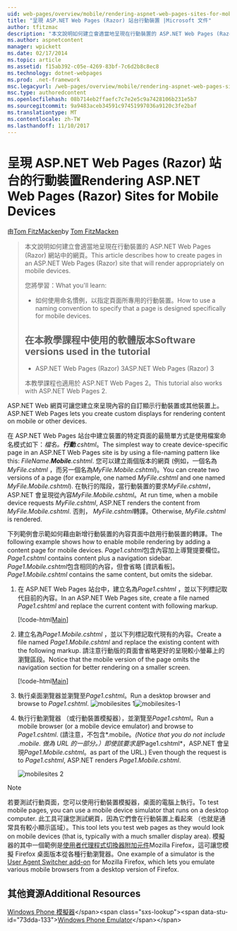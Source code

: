 ```yaml
---
uid: web-pages/overview/mobile/rendering-aspnet-web-pages-sites-for-mobile-devices
title: "呈現 ASP.NET Web Pages (Razor) 站台行動裝置 |Microsoft 文件"
author: tfitzmac
description: "本文說明如何建立會適當地呈現在行動裝置的 ASP.NET Web Pages (Razor) 網站中的網頁。 您將學習： 您如何..."
ms.author: aspnetcontent
manager: wpickett
ms.date: 02/17/2014
ms.topic: article
ms.assetid: f15ab392-c05e-4269-83bf-7c6d2b8c8ec8
ms.technology: dotnet-webpages
ms.prod: .net-framework
msc.legacyurl: /web-pages/overview/mobile/rendering-aspnet-web-pages-sites-for-mobile-devices
msc.type: authoredcontent
ms.openlocfilehash: 08b714eb2ffaefc7c7e2e5c9a7428106b231e5b7
ms.sourcegitcommit: 9a9483aceb34591c97451997036a9120c3fe2baf
ms.translationtype: MT
ms.contentlocale: zh-TW
ms.lasthandoff: 11/10/2017
---
```

<a name="rendering-aspnet-web-pages-razor-sites-for-mobile-devices"></a><span data-ttu-id="73dda-104">呈現 ASP.NET Web Pages (Razor) 站台的行動裝置</span><span class="sxs-lookup"><span data-stu-id="73dda-104">Rendering ASP.NET Web Pages (Razor) Sites for Mobile Devices</span></span>
====================
<span data-ttu-id="73dda-105">由[Tom FitzMacken](https://github.com/tfitzmac)</span><span class="sxs-lookup"><span data-stu-id="73dda-105">by [Tom FitzMacken](https://github.com/tfitzmac)</span></span>

> <span data-ttu-id="73dda-106">本文說明如何建立會適當地呈現在行動裝置的 ASP.NET Web Pages (Razor) 網站中的網頁。</span><span class="sxs-lookup"><span data-stu-id="73dda-106">This article describes how to create pages in an ASP.NET Web Pages (Razor) site that will render appropriately on mobile devices.</span></span>
> 
> <span data-ttu-id="73dda-107">您將學習：</span><span class="sxs-lookup"><span data-stu-id="73dda-107">What you'll learn:</span></span>
> 
> - <span data-ttu-id="73dda-108">如何使用命名慣例，以指定頁面所專用的行動裝置。</span><span class="sxs-lookup"><span data-stu-id="73dda-108">How to use a naming convention to specify that a page is designed specifically for mobile devices.</span></span>
>   
> 
> ## <a name="software-versions-used-in-the-tutorial"></a><span data-ttu-id="73dda-109">在本教學課程中使用的軟體版本</span><span class="sxs-lookup"><span data-stu-id="73dda-109">Software versions used in the tutorial</span></span>
> 
> 
> - <span data-ttu-id="73dda-110">ASP.NET Web Pages (Razor) 3</span><span class="sxs-lookup"><span data-stu-id="73dda-110">ASP.NET Web Pages (Razor) 3</span></span>
>   
> 
> <span data-ttu-id="73dda-111">本教學課程也適用於 ASP.NET Web Pages 2。</span><span class="sxs-lookup"><span data-stu-id="73dda-111">This tutorial also works with ASP.NET Web Pages 2.</span></span>


<span data-ttu-id="73dda-112">ASP.NET Web 網頁可讓您建立來呈現內容的自訂顯示行動裝置或其他裝置上。</span><span class="sxs-lookup"><span data-stu-id="73dda-112">ASP.NET Web Pages lets you create custom displays for rendering content on mobile or other devices.</span></span>

<span data-ttu-id="73dda-113">在 ASP.NET Web Pages 站台中建立裝置的特定頁面的最簡單方式是使用檔案命名模式如下：*檔名。**行動**.cshtml*。</span><span class="sxs-lookup"><span data-stu-id="73dda-113">The simplest way to create device-specific page in an ASP.NET Web Pages site is by using a file-naming pattern like this: *FileName.**Mobile**.cshtml*.</span></span> <span data-ttu-id="73dda-114">您可以建立兩個版本的網頁 (例如，一個名為*MyFile.cshtml* ，而另一個名為*MyFile.Mobile.cshtml*)。</span><span class="sxs-lookup"><span data-stu-id="73dda-114">You can create two versions of a page (for example, one named *MyFile.cshtml* and one named *MyFile.Mobile.cshtml*).</span></span> <span data-ttu-id="73dda-115">在執行的階段，當行動裝置的要求*MyFile.cshtml*，ASP.NET 會呈現從內容*MyFile.Mobile.cshtml*。</span><span class="sxs-lookup"><span data-stu-id="73dda-115">At run time, when a mobile device requests *MyFile.cshtml*, ASP.NET renders the content from *MyFile.Mobile.cshtml*.</span></span> <span data-ttu-id="73dda-116">否則， *MyFile.cshtml*轉譯。</span><span class="sxs-lookup"><span data-stu-id="73dda-116">Otherwise, *MyFile.cshtml* is rendered.</span></span>

<span data-ttu-id="73dda-117">下列範例會示範如何藉由新增行動裝置的內容頁面中啟用行動裝置的轉譯。</span><span class="sxs-lookup"><span data-stu-id="73dda-117">The following example shows how to enable mobile rendering by adding a content page for mobile devices.</span></span> <span data-ttu-id="73dda-118">*Page1.cshtml*包含內容加上導覽提要欄位。</span><span class="sxs-lookup"><span data-stu-id="73dda-118">*Page1.cshtml* contains content plus a navigation sidebar.</span></span> <span data-ttu-id="73dda-119">*Page1.Mobile.cshtml*包含相同的內容，但會省略 [資訊看板]。</span><span class="sxs-lookup"><span data-stu-id="73dda-119">*Page1.Mobile.cshtml* contains the same content, but omits the sidebar.</span></span>

1. <span data-ttu-id="73dda-120">在 ASP.NET Web Pages 站台中，建立名為*Page1.cshtml* ，並以下列標記取代目前的內容。</span><span class="sxs-lookup"><span data-stu-id="73dda-120">In an ASP.NET Web Pages site, create a file named *Page1.cshtml* and replace the current content with following markup.</span></span>

    [!code-html[Main](rendering-aspnet-web-pages-sites-for-mobile-devices/samples/sample1.html)]
2. <span data-ttu-id="73dda-121">建立名為*Page1.Mobile.cshtml* ，並以下列標記取代現有的內容。</span><span class="sxs-lookup"><span data-stu-id="73dda-121">Create a file named *Page1.Mobile.cshtml* and replace the existing content with the following markup.</span></span> <span data-ttu-id="73dda-122">請注意行動版的頁面會省略更好的呈現較小螢幕上的瀏覽區段。</span><span class="sxs-lookup"><span data-stu-id="73dda-122">Notice that the mobile version of the page omits the navigation section for better rendering on a smaller screen.</span></span>

    [!code-html[Main](rendering-aspnet-web-pages-sites-for-mobile-devices/samples/sample2.html)]
3. <span data-ttu-id="73dda-123">執行桌面瀏覽器並瀏覽至*Page1.cshtml*。</span><span class="sxs-lookup"><span data-stu-id="73dda-123">Run a desktop browser and browse to *Page1.cshtml*.</span></span> <span data-ttu-id="73dda-124">![mobilesites 1](rendering-aspnet-web-pages-sites-for-mobile-devices/_static/image1.png)</span><span class="sxs-lookup"><span data-stu-id="73dda-124">![mobilesites-1](rendering-aspnet-web-pages-sites-for-mobile-devices/_static/image1.png)</span></span>
4. <span data-ttu-id="73dda-125">執行行動瀏覽器 （或行動裝置模擬器），並瀏覽至*Page1.cshtml*。</span><span class="sxs-lookup"><span data-stu-id="73dda-125">Run a mobile browser (or a mobile device emulator) and browse to *Page1.cshtml*.</span></span> <span data-ttu-id="73dda-126">(請注意，不包含*.mobile。*</span><span class="sxs-lookup"><span data-stu-id="73dda-126">(Notice that you do not include *.mobile.*</span></span> <span data-ttu-id="73dda-127">做為 URL 的一部分。）即使該要求是*Page1.cshtml*，ASP.NET 會呈現*Page1.Mobile.cshtml*。</span><span class="sxs-lookup"><span data-stu-id="73dda-127">as part of the URL.) Even though the request is to *Page1.cshtml*, ASP.NET renders *Page1.Mobile.cshtml*.</span></span>

    ![mobilesites 2](rendering-aspnet-web-pages-sites-for-mobile-devices/_static/image2.png)

> [!NOTE]
> <span data-ttu-id="73dda-129">若要測試行動頁面，您可以使用行動裝置模擬器，桌面的電腦上執行。</span><span class="sxs-lookup"><span data-stu-id="73dda-129">To test mobile pages, you can use a mobile device simulator that runs on a desktop computer.</span></span> <span data-ttu-id="73dda-130">此工具可讓您測試網頁，因為它們會在行動裝置上看起來 （也就是通常具有較小顯示區域）。</span><span class="sxs-lookup"><span data-stu-id="73dda-130">This tool lets you test web pages as they would look on mobile devices (that is, typically with a much smaller display area).</span></span> <span data-ttu-id="73dda-131">模擬器的其中一個範例是[使用者代理程式切換器附加元件](http://addons.mozilla.org/en-us/firefox/addon/user-agent-switcher/)Mozilla Firefox，這可讓您模擬 Firefox 桌面版本從各種行動瀏覽器。</span><span class="sxs-lookup"><span data-stu-id="73dda-131">One example of a simulator is the [User Agent Switcher add-on](http://addons.mozilla.org/en-us/firefox/addon/user-agent-switcher/) for Mozilla Firefox, which lets you emulate various mobile browsers from a desktop version of Firefox.</span></span>


<a id="Additional_Resources"></a>
## <a name="additional-resources"></a><span data-ttu-id="73dda-132">其他資源</span><span class="sxs-lookup"><span data-stu-id="73dda-132">Additional Resources</span></span>


<span data-ttu-id="73dda-133">[Windows Phone 模擬器](https://msdn.microsoft.com/en-us/library/ff402563(v=VS.92).aspx)</span><span class="sxs-lookup"><span data-stu-id="73dda-133">[Windows Phone Emulator](https://msdn.microsoft.com/en-us/library/ff402563(v=VS.92).aspx)</span></span>

